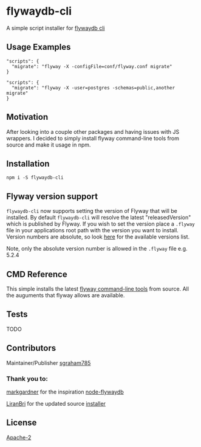 # flywaydb-cli

A simple script installer for [flywaydb cli](https://flywaydb.org/documentation/commandline/)

## Usage Examples

```
"scripts": {
  "migrate": "flyway -X -configFile=conf/flyway.conf migrate"
}
```

```
"scripts": {
  "migrate": "flyway -X -user=postgres -schemas=public,another migrate"
}
```

## Motivation

After looking into a couple other packages and having issues with JS wrappers. I decided to simply install flyway command-line tools from source and make it usage in npm.

## Installation

`npm i -S flywaydb-cli`

## Flyway version support

`flywaydb-cli` now supports setting the version of Flyway that will be installed. By default `flywaydb-cli` will resolve the latest "releasedVersion" which is published by Flyway. If you wish to set the version place a `.flyway` file in your applications root path with the version you want to install. Version numbers are absolute, so look [here](https://repo1.maven.org/maven2/org/flywaydb/flyway-commandline/maven-metadata.xml) for the available versions list.

Note, only the absolute version number is allowed in the `.flyway` file e.g. 5.2.4

## CMD Reference

This simple installs the latest [flyway command-line tools](https://flywaydb.org/documentation/commandline/) from source. All the auguments that flyway allows are available.

## Tests

TODO

## Contributors

Maintainer/Publisher [sgraham785](https://github.com/sgraham785)

### Thank you to:

[markgardner](https://github.com/markgardner) for the inspiration [node-flywaydb](https://github.com/markgardner/node-flywaydb)

[LiranBri](https://github.com/LiranBri) for the updated source [installer](https://github.com/LiranBri/node-flywaydb/blob/master/install.js)

## License

[Apache-2](https://raw.githubusercontent.com/flyway/flyway/master/LICENSE.txt)
